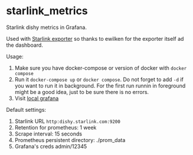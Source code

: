# starlink_metrics
Starlink dishy metrics in Grafana.

Used with [Starlink exporter](https://github.com/ewilken/starlink-exporter) so thanks to ewilken for the exporter itself ad the dashboard.

Usage:

1. Make sure you have docker-compose or version of docker with `docker compose`
2. Run it `docker-compose up` or `docker compose`. Do not forget to add `-d` if you want to run it in background. For the first run runnin in foreground might be a good idea, just to be sure there is no errors.
3. Visit [local grafana](http://localhost:3000)


Default settings:
1. Starlink URL `http:dishy.starlink.com:9200`
2. Retention for prometheus: 1 week
3. Scrape interval: 15 seconds
4. Prometheus persistent directory: ./prom_data
4. Grafana's creds admin/12345
